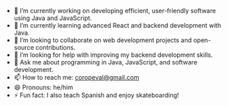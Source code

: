 
- 🔭 I’m currently working on developing efficient, user-friendly software using Java and JavaScript.
- 🌱 I’m currently learning advanced React and backend development with Java.
- 👯 I’m looking to collaborate on web development projects and open-source contributions.
- 🤔 I’m looking for help with improving my backend development skills.
- 💬 Ask me about programming in Java, JavaScript, and software development.
- 📫 How to reach me: coropeval@gmail.com
- 😄 Pronouns: he/him
- ⚡ Fun fact: I also teach Spanish and enjoy skateboarding!


